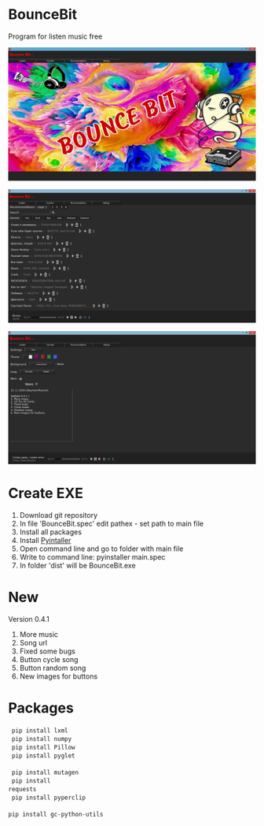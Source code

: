 # BounceBit
Program for listen music free

![alt text](Screenshots/BounceBit.png "BounceBit")

![alt text](Screenshots/BounceBit_screen4.png "Recommendations")

![alt text](Screenshots/BounceBit_settings.png "Settings")

# Create EXE
1. Download git repository
2. In file 'BounceBit.spec' edit pathex - set path to main file
3. Install all packages
4. Install <a href="https://pypi.org/project/pyinstaller/">Pyintaller</a>
5. Open command line and go to folder with main file
6. Write to command line: pyinstaller main.spec
7. In folder 'dist' will be BounceBit.exe

# New
   Version 0.4.1
1. More music
2. Song url
3. Fixed some bugs
4. Button cycle song
5. Button random song
6. New images for buttons

# Packages
<code> pip install lxml </code> <br>
<code> pip install numpy </code> <br>
<code> pip install Pillow </code> <br>
<code> pip install pyglet </code> <br>
<code> pip install mutagen </code> <br>
<code> pip install requests </code> <br>
<code> pip install pyperclip </code> <br>
<code> pip install gc-python-utils </code>
